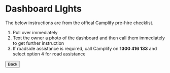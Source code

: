 <link href="../styles/custom.css" rel="stylesheet" />

# Dashboard LIghts
The below instructions are from the offical Camplify pre-hire checklist.

1. Pull over immediately
2. Text the owner a photo of the dashboard
and then call them immediately to get
further instruction
3. If roadside assistance is required, call
Camplify on **1300 416 133** and select option
4 for road assistance

<a href="../index.html#guides"><button class="nav-button"><i class="arrow arrow-left"></i> Back</button></a>
